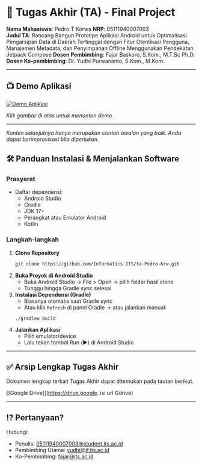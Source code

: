 # 🏁 Tugas Akhir (TA) - Final Project

**Nama Mahasiswa**: Pedro T Korwa 
**NRP**: 05111940007003  
**Judul TA**: Rancang Bangun Prototipe Aplikasi Android untuk Optimalisasi Pengarsipan Data di Daerah Tertinggal dengan Fitur Otentikasi Pengguna, Manajemen Metadata, dan Penyimpanan Offline Menggunakan Pendekatan Jetpack Compose
**Dosen Pembimbing**: Fajar Baskoro, S.Kom., M.T.Sc Ph.D.  
**Dosen Ko-pembimbing**: Dr. Yudhi Purwananto, S.Kom., M.Kom.

---

## 📺 Demo Aplikasi  
[![Demo Aplikasi](https://i.postimg.cc/jqwfFRRX/Group-11.png)](https://www.youtube.com/watch?v=Z6_A1DUEIsM&ab_channel=JoshGultom)  

*Klik gambar di atas untuk menonton demo*

---

*Konten selanjutnya hanya merupakan contoh awalan yang baik. Anda dapat berimprovisasi bila diperlukan.*

## 🛠 Panduan Instalasi & Menjalankan Software  

### Prasyarat  
- Daftar dependensi:
  - Android Studio
  - Gradle
  - JDK 17+
  - Perangkat atau Emulator Android
  - Kotlin

### Langkah-langkah  
1. **Clone Repository**  
   ```bash
   git clone https://github.com/Informatics-ITS/ta-Pedro-Krw.git
   ```
2. **Buka Proyek di Android Studio**
   - Buka Android Studio → File > Open → pilih folder hasil clone
   - Tunggu hingga Gradle sync selesai
3. **Instalasi Dependensi (Gradle)**
   - Biasanya otomatis saat Gradle sync
   - Atau klik `Refresh` di panel Gradle → atau jalankan manual:
   ```
   ./gradlew build
   ```
4. **Jalankan Aplikasi**
   - Pilih emulator/device
   - Lalu tekan tombol Run (▶️) di Android Studio

---

## ✅ Arsip Lengkap Tugas Akhir

Dokumen lengkap terkait Tugas Akhir dapat ditemukan pada tautan berikut.

[[Google Drive]](https://drive.google. isi url Gdrive)

---

## ⁉️ Pertanyaan?

Hubungi:
- Penulis: 05111940007003@student.its.ac.id
- Pembimbing Utama: yudhi@if.its.ac.id
- Ko-Pembimbing:  fajar@its.ac.id
